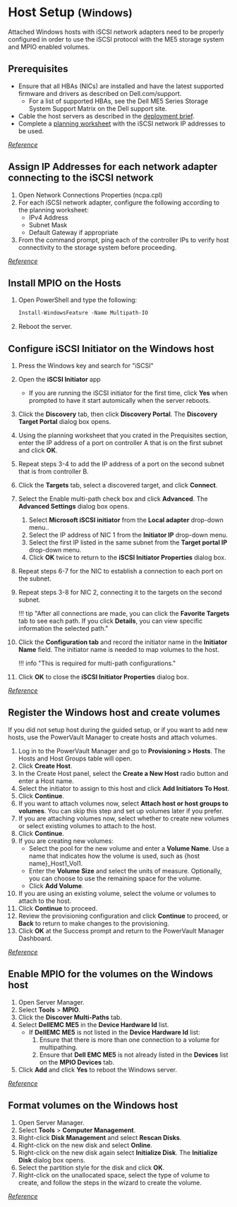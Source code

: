 # Host Setup <small>(Windows)</small>

Attached Windows hosts with iSCSI network adapters need to be properly configured in order to use the iSCSI protocol with the ME5 storage system and MPIO enabled volumes.

## Prerequisites

- Ensure that all HBAs (NICs) are installed and have the latest supported firmware and drivers as described on Dell.com/support.
    - For a list of supported HBAs, see the Dell ME5 Series Storage System Support Matrix on the Dell support site.
- Cable the host servers as described in the [deployment brief](me5-deployment-brief.md#cable-the-controller-host-ports-iscsi).
- Complete a [planning worksheet](../../../assets/me4-system-information-worksheet.pdf) with the iSCSI network IP addresses to be used.

[*Reference*](https://www.dell.com/support/manuals/en-us/powervault-me5024/me5_series_dg/prerequisites?guid=guid-fabca474-bc6c-41df-a12d-e53bf891a0ad&lang=en-us)

## Assign IP Addresses for each network adapter connecting to the iSCSI network

1. Open Network Connections Properties (ncpa.cpl)
2. For each iSCSI network adapter, configure the following according to the planning worksheet:
    - IPv4 Address
    - Subnet Mask
    - Default Gateway if appropriate
3. From the command prompt, ping each of the controller IPs to verify host connectivity to the storage system before proceeding.

[*Reference*](https://www.dell.com/support/manuals/en-us/powervault-me5024/me5_series_dg/assign-ip-addresses-for-each-network-adapter-connecting-to-the-iscsi-network?guid=guid-2258ee8a-e287-42da-8ed9-099e355c46f4&lang=en-us)

## Install MPIO on the Hosts

1. Open PowerShell and type the following:

    ```ps
    Install-WindowsFeature -Name Multipath-IO
    ```

2. Reboot the server.

## Configure iSCSI Initiator on the Windows host

1. Press the Windows key and search for "iSCSI"
2. Open the **iSCSI Initiator** app
    - If you are running the iSCSI initiator for the first time, click **Yes** when prompted to have it start automically when the server reboots.
3. Click the **Discovery** tab, then click **Discovery Portal**. The **Discovery Target Portal** dialog box opens.
4. Using the planning worksheet that you crated in the Prequisites section, enter the IP address of a port on controller A that is on the first subnet and click **OK**.
5. Repeat steps 3-4 to add the IP address of a port on the second subnet that is from controller B.
6. Click the **Targets** tab, select a discovered target, and click **Connect**.
7. Select the Enable multi-path check box and click **Advanced**. The **Advanced Settings** dialog box opens.
    1. Select **Microsoft iSCSI initiator** from the **Local adapter** drop-down menu..
    2. Select the IP address of NIC 1 from the **Initiator IP** drop-down menu.
    3. Select the first IP listed in the same subnet from the **Target portal IP** drop-down menu.
    4. Click **OK** twice to return to the **iSCSI Initiator Properties** dialog box.
8. Repeat steps 6-7 for the NIC to establish a connection to each port on the subnet.
9. Repeat steps 3-8 for NIC 2, connecting it to the targets on the second subnet.

    !!! tip "After all connections are made, you can click the **Favorite Targets** tab to see each path. If you click **Details**, you can view specific information the selected path."

10. Click the **Configuration tab** and record the initiator name in the **Initiator Name** field. The initiator name is needed to map volumes to the host.

    !!! info "This is required for multi-path configurations." 

11. Click **OK** to close the **iSCSI Initiator Properties** dialog box.

[*Reference*](https://www.dell.com/support/manuals/en-us/powervault-me5024/me5_series_dg/configure-the-iscsi-initiator-on-the-windows-host?guid=guid-ff968348-ff63-401e-99ff-be474bb55d01&lang=en-us)

## Register the Windows host and create volumes

If you did not setup host during the guided setup, or if you want to add new hosts, use the PowerVault Manager to create hosts and attach volumes.

1. Log in to the PowerVault Manager and go to **Provisioning > Hosts**. The Hosts and Host Groups table will open.
2. Click **Create Host**.
3. In the Create Host panel, select the **Create a New Host** radio button and enter a Host name.
4. Select the initiator to assign to this host and click **Add Initiators To Host**.
5. Click **Continue**.
6. If you want to attach volumes now, select **Attach host or host groups to volumes**. You can skip this step and set up volumes later if you prefer.
7. If you are attaching volumes now, select whether to create new volumes or select existing volumes to attach to the host.
8. Click **Continue**.
9. If you are creating new volumes:
    - Select the pool for the new volume and enter a **Volume Name**. Use a name that indicates how the volume is used, such as {host name}_Host1_Vol1.
    - Enter the **Volume Size** and select the units of measure. Optionally, you can choose to use the remaining space for the volume.
    - Click **Add Volume**.
10. If you are using an existing volume, select the volume or volumes to attach to the host.
11. Click **Continue** to proceed.
12. Review the provisioning configuration and click **Continue** to proceed, or **Back** to return to make changes to the provisioning.
13. Click **OK** at the Success prompt and return to the PowerVault Manager Dashboard.

[*Reference*](https://www.dell.com/support/manuals/en-us/powervault-me5024/me5_series_dg/create-a-host-and-attach-volumes-in-powervault-manager?guid=guid-81eb960d-aad9-488f-a3d5-89f31ad0e8a2&lang=en-us)

## Enable MPIO for the volumes on the Windows host

1. Open Server Manager.
2. Select **Tools** > **MPIO**.
3. Click the **Discover Multi-Paths** tab.
4. Select **DellEMC ME5** in the **Device Hardware Id** list.
    - If **DellEMC ME5** is not listed in the **Device Hardware Id** list:
        1. Ensure that there is more than one connection to a volume for multipathing.
        2. Ensure that **Dell EMC ME5** is not already listed in the **Devices** list on the **MPIO Devices** tab.
5. Click **Add** and click **Yes** to reboot the Windows server.

[*Reference*](https://www.dell.com/support/manuals/en-us/powervault-me5024/me5_series_dg/enable-mpio-for-the-volumes-on-the-windows-host?guid=guid-48d1a55c-f905-4959-bc6f-f4692a70218d&lang=en-us)

## Format volumes on the Windows host

1. Open Server Manager.
2. Select **Tools** > **Computer Management**.
3. Right-click **Disk Management** and select **Rescan Disks**.
4. Right-click on the new disk and select **Online**.
5. Right-click on the new disk again select **Initialize Disk**. The **Initialize Disk** dialog box opens.
6. Select the partition style for the disk and click **OK**.
7. Right-click on the unallocated space, select the type of volume to create, and follow the steps in the wizard to create the volume.

[*Reference*](https://www.dell.com/support/manuals/en-us/powervault-me5024/me5_series_dg/format-volumes-on-a-windows-host?guid=guid-29883fd1-4d98-492b-977e-106cbd6f1b73&lang=en-us)

